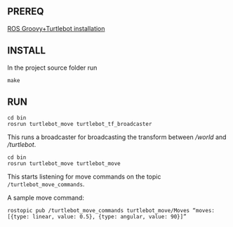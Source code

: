## PREREQ ##
[ROS Groovy+Turtlebot installation](http://ros.org/wiki/turtlebot/Tutorials/groovy/Installation)

## INSTALL ##

In the project source folder run
```
make
```

## RUN ##

```
cd bin
rosrun turtlebot_move turtlebot_tf_broadcaster
```
This runs a broadcaster for broadcasting the transform between _/world_ and _/turtlebot_.

```
cd bin
rosrun turtlebot_move turtlebot_move
```
This starts listening for move commands on the topic `/turtlebot_move_commands`.

A sample move command:
```
rostopic pub /turtlebot_move_commands turtlebot_move/Moves “moves: [{type: linear, value: 0.5}, {type: angular, value: 90}]”
```
